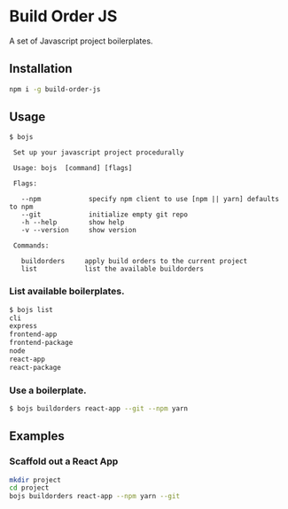 # Build Order JS

A set of Javascript project boilerplates.

## Installation

```sh
npm i -g build-order-js
```

## Usage

```
$ bojs

 Set up your javascript project procedurally

 Usage: bojs  [command] [flags] 
 
 Flags:

   --npm            specify npm client to use [npm || yarn] defaults to npm
   --git            initialize empty git repo
   -h --help        show help
   -v --version     show version
 
 Commands:

   buildorders     apply build orders to the current project
   list            list the available buildorders

```

### List available boilerplates.

```sh
$ bojs list
cli
express
frontend-app
frontend-package
node
react-app
react-package
```

### Use a boilerplate.

```sh
$ bojs buildorders react-app --git --npm yarn
```

## Examples

### Scaffold out a React App

```sh
mkdir project
cd project
bojs buildorders react-app --npm yarn --git
```